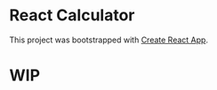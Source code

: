 # React Calculator
This project was bootstrapped with [Create React App](https://github.com/facebook/create-react-app).

# WIP

